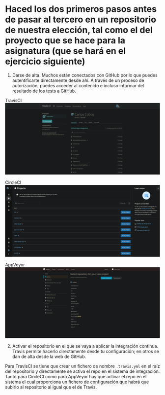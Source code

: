 # Haced los dos primeros pasos antes de pasar al tercero en un repositorio de nuestra elección, tal como el del proyecto que se hace para la asignatura (que se hará en el ejercicio siguiente)

1. Darse de alta. Muchos están conectados con GitHub por lo que puedes autentificarte directamente desde ahí. A través de un proceso de autorización, puedes acceder al contenido e incluso informar del resultado de los tests a GitHub.

TravisCI
![TravisCI](TravisCI_repos.png)

CircleCI
![CircleCI](CircleCI_repos.png)

AppVeyor
![AppVeyor](AppVeyor_repos.png)

2. Activar el repositorio en el que se vaya a aplicar la integración continua. Travis permite hacerlo directamente desde tu configuración; en otros se dan de alta desde la web de GitHub.

Para TravisCI se tiene que crear un fichero de nombre `.travis.yml` en el raíz del repositorio y directamente se activa el repo en el sistema de integración. Tanto para CircleCI como para AppVeyor hay que activar el repo en el sistema el cual proporciona un fichero de configuración que habrá que subirlo al repositorio al igual que el de Travis.
